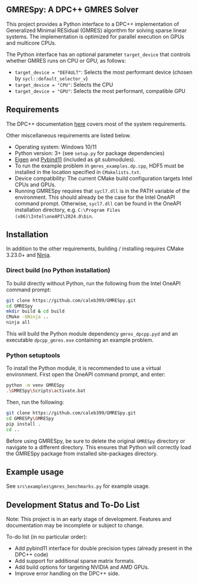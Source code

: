 ## GMRESpy: A DPC++ GMRES Solver

This project provides a Python interface to a DPC++ implementation of Generalized Minimal RESidual (GMRES) algorithm 
for solving sparse linear systems. The implementation is optimized for parallel execution
on GPUs and multicore CPUs.

The Python interface has an optional parameter `target_device` that controls 
whether GMRES runs on CPU or GPU, as follows:
- `target_device = "DEFAULT"`:   Selects the most performant device (chosen by `sycl::default_selector_v`)
- `target_device = "CPU"`:   Selects the CPU
- `target_device = "GPU"`:   Selects the most performant, compatible GPU

## Requirements
The DPC++ documentation [here](https://www.intel.com/content/www/us/en/developer/articles/system-requirements/intel-dpc-compatibility-tool-system-requirements.html) covers most of the system requirements.

Other miscellaneous requirements are listed below.

- Operating system: Windows 10/11
- Python version: 3+ (see `setup.py` for package dependencies)
- [Eigen](https://gitlab.com/libeigen/eigen) and [Pybind11](https://github.com/pybind/pybind11) (included as git submodules).
- To run the example problem in `gmres_examples.dp.cpp`, HDF5 must be installed in the location specified in `CMakelists.txt`.
- Device compatibility: The current CMake build configuration targets Intel CPUs and GPUs.
- Running GMRESpy requires that `sycl7.dll` is in the PATH variable of the environment. This should already be the case for the Intel OneAPI command prompt. Otherwise, `sycl7.dll` can be found in the OneAPI installation directory, e.g. `C:\Program Files (x86)\Intel\oneAPI\2024.0\bin`.
## Installation

In addition to the other requirements, building / installing requires CMake 3.23.0+ and [Ninja](https://ninja-build.org/).

### Direct build (no Python installation)
To build directly without Python, run the following from the Intel OneAPI command
prompt:

```bash
git clone https://github.com/caleb399/GMRESpy.git
cd GMRESpy
mkdir build & cd build
CMake -GNinja ..
ninja all
```
This will build the Python module dependency `gmres_dpcpp.pyd` 
and an executable `dpcpp_gmres.exe` containing an example problem.
### Python setuptools
To install the Python module, it is recommended to use a virtual environment. First open the OneAPI command prompt, and enter:
```bash
python -m venv GMRESpy
.\GMRESpy\Scripts\activate.bat
```
Then, run the following:
```bash
git clone https://github.com/caleb399/GMRESpy.git
cd GMRESPy\GMRESpy
pip install .
cd ..
```
Before using GMRESpy, be sure to delete the original `GMRESpy` directory or navigate to a different directory.
This ensures that Python will correctly load the GMRESpy package from installed site-packages directory.

## Example usage
See `src\examples\gmres_benchmarks.py` for example usage.

## Development Status and To-Do List

Note: This project is in an early stage of development. Features and documentation may be incomplete or subject to change.

To-do list (in no particular order):

- Add pybind11 interface for double precision types (already present in the DPC++ code)
- Add support for additional sparse matrix formats.
- Add build options for targeting NVIDIA and AMD GPUs.
- Improve error handling on the DPC++ side.
